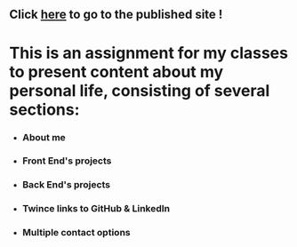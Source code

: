 ## Click [here](https://www.erwanbrevault.fr/) to go to the published site !

# This is an assignment for my classes to present content about my personal life, consisting of several sections:

- ### About me
- ### Front End's projects
- ### Back End's projects
<!-- - ### Internships -->
- ### Twince links to GitHub & LinkedIn
- ### Multiple contact options